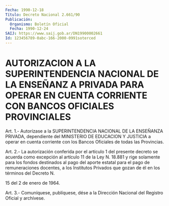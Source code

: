 ```yaml
---
Fecha: 1990-12-18
Título: Decreto Nacional 2.661/90
Publicación:
  Organismo: Boletín Oficial
  Fecha: 1990-12-24
SAIJ: https://www.saij.gob.ar/DN19900002661
Id: 123456789-0abc-166-2000-0991soterced
---
```

# AUTORIZACION A LA SUPERINTENDENCIA NACIONAL DE LA ENSEÑANZ A PRIVADA PARA OPERAR EN CUENTA CORRIENTE CON BANCOS OFICIALES PROVINCIALES

<a id="1"></a>
Art.  1.-  Autorízase  a  la  SUPERINTENDENCIA  NACIONAL DE LA ENSEÑANZA  PRIVADA,  dependiente  del  MINISTERIO  DE  EDUCACION  Y JUSTICIA  a operar en cuenta corriente con los Bancos Oficiales  de todas las Provincias.

<a id="2"></a>
Art.  2.-  La  autorización  conferida  por  el artículo 1 del presente  decreto se acuerda como excepción al artículo  11  de  la Ley N. 18.881  y  rige solamente para los fondos destinados al pago del aporte estatal  para  el pago de remuneraciones docentes, a los Institutos Privados que gozan  de él en los términos del Decreto N.

15 del 2 de enero de 1964.

<a id="3"></a>
Art. 3.- Comuníquese, publíquese, dése a la Dirección Nacional del Registro Oficial y archívese.
